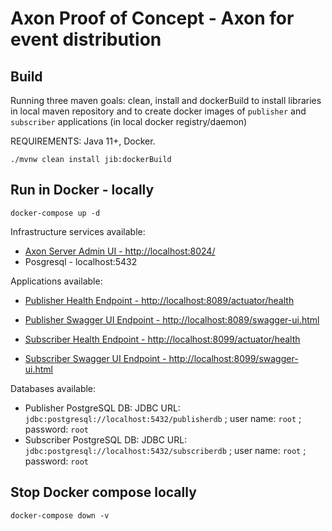 # Axon Proof of Concept - Axon for event distribution

## Build

Running three maven goals: clean, install and dockerBuild to install libraries in local maven repository and to create docker images of `publisher` and `subscriber` applications (in local docker registry/daemon)

REQUIREMENTS: Java 11+, Docker.

```shell
./mvnw clean install jib:dockerBuild
```

## Run in Docker - locally

```shell
docker-compose up -d
```

Infrastructure services available:
- [Axon Server Admin UI - http://localhost:8024/](http://localhost:8024/)
- Posgresql - localhost:5432

Applications available:
- [Publisher Health Endpoint - http://localhost:8089/actuator/health](http://localhost:8089/actuator/health)
- [Publisher Swagger UI Endpoint - http://localhost:8089/swagger-ui.html](http://localhost:8089/swagger-ui.html)


- [Subscriber Health Endpoint - http://localhost:8099/actuator/health](http://localhost:8099/actuator/health)
- [Subscriber Swagger UI Endpoint - http://localhost:8099/swagger-ui.html](http://localhost:8099/swagger-ui.html)

Databases available:
- Publisher PostgreSQL DB: JDBC URL: `jdbc:postgresql://localhost:5432/publisherdb` ; user name: `root` ; password: `root`
- Subscriber PostgreSQL DB: JDBC URL: `jdbc:postgresql://localhost:5432/subscriberdb` ; user name: `root` ; password: `root`


## Stop Docker compose locally
```shell
docker-compose down -v
```
